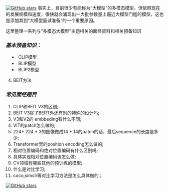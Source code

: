 <style>
  .label {
      background-color: #80EB00;
      color: black;
      padding: 3px;
      border-radius: 12px; /* 使方框为圆角 */
  }
  details summary {
    list-style-type: disc;  /* 添加圆点序号 */
    margin-left: 20px;      /* 增加与圆点的间距 */
    font-weight: normal;    /* 确保文本不加粗 */
    cursor: pointer;        /* 鼠标悬浮时显示为可点击状态 */
  }

  details summary strong {
    font-weight: normal;    /* 确保 strong 标签中的文本不加粗 */
  }

  /* 鼠标悬浮时显示淡蓝色底色 */
  details summary:hover {
    background-color: rgb(192, 229, 241);
  }

  /* 用于加粗的类 */
  .bold-summary {
    font-weight: bold;
  }

  /* 展开后显示更淡的蓝色底色 */
  details[open] summary {
    background-color: rgb(240, 248, 255);
  }

  /* 展开的内容显示更淡的蓝色底色 */
  details[open] {
    background-color: rgb(240, 248, 255);
    padding: 10px; /* 增加内边距以提高可读性 */
    border-radius: 5px; /* 使边角稍微圆润 */
  }
</style>

[![GitHub stars](https://img.shields.io/github.com/Joining-AI/LLM_Interview_Prepare?style=social)](https://github.com/Joining-AI/LLM_Interview_Prepare)
事实上，目前很少有能称为“大模型”的多模态模型。但依照现在的发展规模和速度，很快就会涌现出一大批参数量上逼近大模型门槛的模型，这也是添加其到“大模型面试准备”的一个重要原因。

这里整理一系列与“多模态大模型”主题相关的面经资料和相关预备知识

### $基本预备知识$：

<details>
  <summary><strong>CLIP模型</strong></summary> 
（1）基本思想：文本和图像在特征域进行对齐

（2）模型结构：
- 文本编码器（BERT）
-  图像编码器（ViT）
-  对上面两个encoder提取的特征计算余弦距离对齐

（3）训练目标：info-nce-loss (对比学习MoCo的对抗基因)

（4）训练数据集：400million的图文对齐图片数据
</details>

<details>
  <summary><strong>BLIP模型</strong></summary>
（1）基本思想：深度嵌入联合编码器，同时使三个视觉语言模型上联合表现最佳：图像对文本对比学习、图像文本互翻译联合条件生成训练。

（2）模型结构：Multimodal mixture of Encoder-Decoder
- 多模态交叉编码器（ViT）
- 串联文本编码器（BERT）
- 串联Image-grounded text encoder: 在self-attention和FFN中间加一层cross-attention
- 多模态Image-grounded text decoder: 用casual self-attention层（预测下一个token）代替了双向自注意力层（建立当前输入token的表达）

（3）训练目标：
- ITC loss（视图距离，生成图像和文本编码器距离）；
- ITM loss（视图距离，生成图像和文本编码器）； 
- LM loss（语言生成，优化图像和文本编码器在语言建模应用可互式交互生成的效果。
这三种损失（loss）是在多模态（图文）模型中常用的，用以优化图文对齐和生成性能。以下是对这三种损失的详细介绍：

1. **ITC loss (Image-Text Contrastive loss)**
   - **目的**：优化图文对齐的编码器，改善图像和文本之间的语义匹配。
   - **工作原理**：这种损失函数通常通过对比学习实现，即通过最大化匹配图文对的相似性，同时最小化不匹配对的相似性。实现方式通常涉及计算图像和文本嵌入之间的距离或相似度，并使用如负对数似然这样的方法进行优化。
   - **应用**：这种方法在提升图文嵌入在同一向量空间中的表现上非常有效，有助于后续的检索和分类任务。

2. **ITM loss (Image-Text Matching loss)**
   - **目的**：优化图文匹配能力，用于更细致地判定图像内容与文本描述之间的匹配程度。
   - **工作原理**：这种损失通常用于二分类任务，即判断给定的图像和文本是否匹配。模型需要学习区分哪些图文组合是真实相关的，哪些是随机组合的。这通常通过一个有监督的学习过程来完成，其中正例是实际匹配的图文对，而负例是不匹配的图文对。
   - **应用**：这有助于模型在更复杂的多模态场景下进行准确的内容理解和生成，常用于自动图文生成、图文同步解读等应用。

3. **LM loss (Language Modeling loss)**
   - **目的**：主要用于语言生成任务，尤其是在图文交互生成中的应用，通过优化模型的语言生成能力来增强交互性。
   - **工作原理**：这种损失函数通常用于评估模型生成的文本与实际文本之间的一致性。在图文模型中，可以使用图像作为上下文来生成描述文本，并通过计算生成文本和真实描述之间的交叉熵损失来优化模型。
   - **应用**：这种方法使得模型不仅能够理解图像内容，还能基于理解生成准确、自然的语言描述，常用于图像描述、自动文案生成等任务。

（4）训练数据集：
- COCO
- Visual Genome
- 网络数据：Conceptual Captions 3M,  Conceptual 12M（视图数据），SBU Captions
- 另外进行一个额外的拍摄照片文本对齐的web模型数据 LAION (115M 图片)
</details>

<details>
  <summary><strong>BLIP2模型</strong></summary>
（1）基本思想：两个阶段，通过利用预训练好的视觉模型和语言模型来提升多模态效果和降低训练成本。

（2）模型结构：
	BLIP-2 由预训练的Image Encoder，预训练的Large Language Model，和一个可学习的 Q-Former 组成。
-  Image Encoder：从输入图片中提取视觉特征，尝试了两种网络结构，CLIP 训练的 ViT-L/14和EVA-CLIP训练的 ViT-g/14（去掉了最后一层）。
- Large Language Model：大语言模型进行文本生成，尝试了接入decoder-based LLM 和 encoder-decoder-based LLM两种结构。
- Q-Former：弥补视觉和语言两种模态的modality gap，可以理解为固定图像编码器和固定LLM之间的**信息枢纽**，选取最有用的视觉特征给LLM来生成文本。

（3） 训练目标：
- ITC loss（偏理解）：图文对比学习，对其图文特征空间；
- ITG loss（偏生成）：确定输入图像生成文本描述，迫使Query提取包含文本信息的特征；
- ITM loss（偏理解）：图文匹配二分类，图文表示的细粒度对齐。

（4）训练数据
- BLIP运用的数据集
- 利用提出的CapFilt方法从网络图中提取匹配的图文对，然后对文字描述内容进行filter，得到有利于训练的caption
</details>

4. BEIT方法


### $常见面经题目$

1. CLIP和BEIT V3的区别;
2. BEIT V3除了BERT外还有别的特殊的设计吗;
3. V3和V2的 embbeding有什么不同;
4. VIT的patch怎么做的;
5. 224* 224 * 3的图像做成14 * 14的patch的话，最后sequence的长度是多少;
6. Transformer里的position encoding怎么做的;
7. 相对位置编码和绝对位置编码有什么区别吗;
8. 具体实现相对位置编码该怎么做;
9. CV领域有哪些其他的预训练的模型;
10. 什么是对比学习;
11. coco,simclr等对比学习方法是怎么具体做的；

[![GitHub stars](https://img.shields.io/github.com/Joining-AI/LLM_Interview_Prepare?style=social)](https://github.com/Joining-AI/LLM_Interview_Prepare)